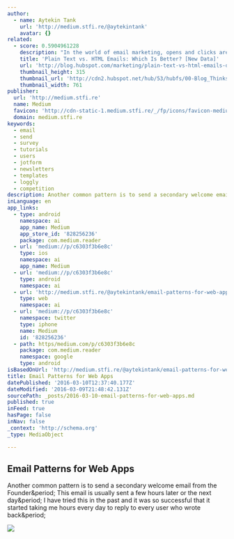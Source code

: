 ```yaml
---
author:
  - name: Aytekin Tank
    url: 'http://medium.stfi.re/@aytekintank'
    avatar: {}
related:
  - score: 0.5904961228
    description: "In the world of email marketing, opens and clicks are everything, which means email marketers are always testing ways to improve these metrics. We'll tweak subject lines, calls-to-action, images, headers, layout, link positioning, copy, length, tone, content ... the list goes on and on."
    title: 'Plain Text vs. HTML Emails: Which Is Better? [New Data]'
    url: 'http://blog.hubspot.com/marketing/plain-text-vs-html-emails-data'
    thumbnail_height: 315
    thumbnail_url: 'http://cdn2.hubspot.net/hub/53/hubfs/00-Blog_Thinkstock_Images/plain-text-vs-html-emails.png?t=1457516986285&width=669&height=277'
    thumbnail_width: 761
publisher:
  url: 'http://medium.stfi.re'
  name: Medium
  favicon: 'http://cdn-static-1.medium.stfi.re/_/fp/icons/favicon-medium.TAS6uQ-Y7kcKgi0xjcYHXw.ico'
  domain: medium.stfi.re
keywords:
  - email
  - send
  - survey
  - tutorials
  - users
  - jotform
  - newsletters
  - templates
  - loggly
  - competition
description: Another common pattern is to send a secondary welcome email from the Founder. This email is usually sent a few hours later or the next day. I have tried this in the past and it was so successful that it started taking me hours every day to reply to every user who wrote back.
inLanguage: en
app_links:
  - type: android
    namespace: ai
    app_name: Medium
    app_store_id: '828256236'
    package: com.medium.reader
  - url: 'medium://p/c6303f3b6e8c'
    type: ios
    namespace: ai
    app_name: Medium
  - url: 'medium://p/c6303f3b6e8c'
    type: android
    namespace: ai
  - url: 'http://medium.stfi.re/@aytekintank/email-patterns-for-web-apps-c6303f3b6e8c'
    type: web
    namespace: ai
  - url: 'medium://p/c6303f3b6e8c'
    namespace: twitter
    type: iphone
    name: Medium
    id: '828256236'
  - path: https/medium.com/p/c6303f3b6e8c
    package: com.medium.reader
    namespace: google
    type: android
isBasedOnUrl: 'http://medium.stfi.re/@aytekintank/email-patterns-for-web-apps-c6303f3b6e8c?sf=eeozwj#.14bk224i9'
title: Email Patterns for Web Apps
datePublished: '2016-03-10T12:37:40.177Z'
dateModified: '2016-03-09T21:48:42.131Z'
sourcePath: _posts/2016-03-10-email-patterns-for-web-apps.md
published: true
inFeed: true
hasPage: false
inNav: false
_context: 'http://schema.org'
_type: MediaObject

---
```

<article style=""><h1>Email Patterns for Web Apps</h1><p>Another common pattern is to send a secondary welcome email from the Founder&amp;period; This email is usually sent a few hours later or the next day&amp;period; I have tried this in the past and it was so successful that it started taking me hours every day to reply to every user who wrote back&amp;period;</p><img src="http://cdn-images-1.medium.stfi.re/max/800/1*PPK45p1ataT7FqGq3NpO_A.jpeg" /></article>